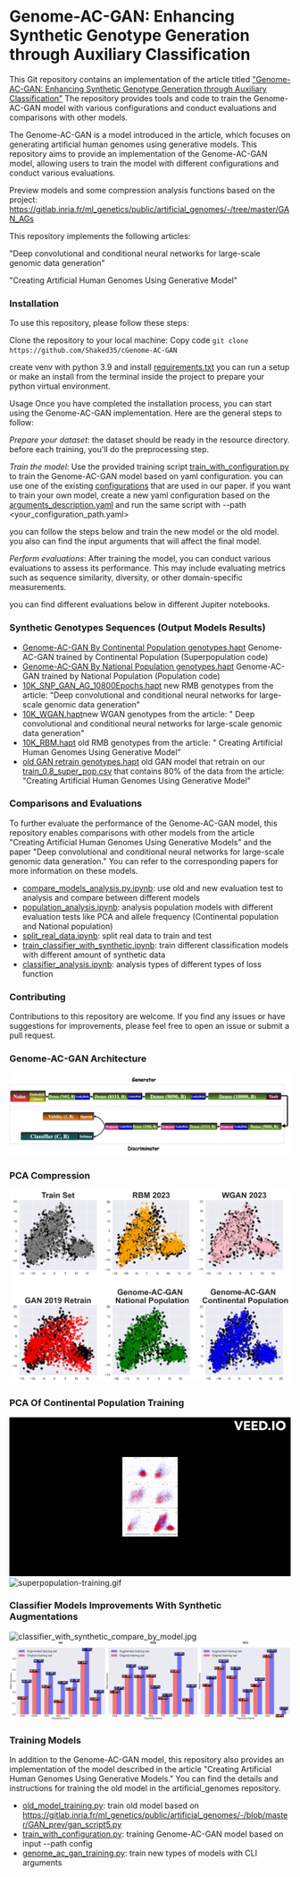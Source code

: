 # Genome-AC-GAN: Enhancing Synthetic Genotype Generation through Auxiliary Classification

This Git repository contains an implementation of the article titled ["Genome-AC-GAN: Enhancing Synthetic Genotype Generation through Auxiliary Classification"](https://www.biorxiv.org/content/10.1101/2024.02.14.580420v1.full.pdf+html) The repository provides tools and code to train the Genome-AC-GAN model with various configurations and conduct
evaluations and comparisons with other models.

The Genome-AC-GAN is a model introduced in the article, which focuses on generating artificial human genomes using
generative models. This repository aims to provide an implementation of the Genome-AC-GAN model, allowing users to train
the model with different configurations and conduct various evaluations.

Preview models and some compression analysis functions based on the project:
https://gitlab.inria.fr/ml_genetics/public/artificial_genomes/-/tree/master/GAN_AGs

This repository implements the following articles:

"Deep convolutional and conditional neural networks for large-scale genomic data generation"

"Creating Artificial Human Genomes Using Generative Model"

### Installation

To use this repository, please follow these steps:

Clone the repository to your local machine:
Copy code
`git clone https://github.com/Shaked35/cGenome-AC-GAN`

create venv with python 3.9 and install [requirements.txt](requirements.txt)
you can run a setup or make an install from the terminal inside the project to prepare your python virtual environment.

Usage
Once you have completed the installation process, you can start using the Genome-AC-GAN implementation. Here are the
general steps to follow:

*Prepare your dataset*: the dataset should be ready in the resource directory.
before each training, you'll do the preprocessing step.

*Train the model*: Use the provided training script [train_with_configuration.py](train_with_configuration.py) to train
the Genome-AC-GAN model based on yaml configuration. you can use one of the existing
[configurations](configurations) that are used in our paper.
if you want to train your own model, create a new yaml configuration based on the [arguments_description.yaml](configurations%2Farguments_description.yaml) and run the same script with --path <your_configuration_path.yaml>

you can follow the steps below and train the new model or the old model. you also can find the input arguments that will affect the final model.

*Perform evaluations*: After training the model, you can conduct various evaluations to assess its performance. This may
include evaluating metrics such as sequence similarity, diversity, or other domain-specific measurements.

you can find different evaluations below in different Jupiter notebooks.

### Synthetic Genotypes Sequences (Output Models Results)

- [Genome-AC-GAN By Continental Population genotypes.hapt](resource%2FGenome-AC-GAN%20By%20Continental%20Population%20genotypes.hapt)
  Genome-AC-GAN trained by Continental Population (Superpopulation code)
- [Genome-AC-GAN By National Population genotypes.hapt](resource%2FGenome-AC-GAN%20By%20National%20Population%20genotypes.hapt)
  Genome-AC-GAN trained by National Population (Population code)
- [10K_SNP_GAN_AG_10800Epochs.hapt](fake_genotypes_sequences%2Fpreview_sequences%2F10K_SNP_GAN_AG_10800Epochs.hapt) new
  RMB genotypes from the article: "Deep convolutional and conditional neural networks for large-scale genomic data
  generation"
- [10K_WGAN.hapt](fake_genotypes_sequences%2Fpreview_sequences%2F10K_WGAN.hapt)new WGAN genotypes from the article: "
  Deep convolutional and conditional neural networks for large-scale genomic data generation"
- [10K_RBM.hapt](fake_genotypes_sequences%2Fpreview_sequences%2F10K_RBM.hapt) old RMB genotypes from the article: "
  Creating Artificial Human Genomes Using Generative Model"
- [old GAN retrain genotypes.hapt](fake_genotypes_sequences%2Fpreview_sequences%2Fold%20GAN%20retrain%20genotypes.hapt)
  old GAN model that retrain on our [train_0.8_super_pop.csv](resource%2Ftrain_0.8_super_pop.csv) that contains 80% of
  the data from the article: "Creating Artificial Human Genomes Using Generative Model"

### Comparisons and Evaluations

To further evaluate the performance of the Genome-AC-GAN model, this repository enables comparisons with other models
from the article "Creating Artificial Human Genomes Using Generative Models" and the paper "Deep convolutional and
conditional neural networks for large-scale genomic data generation." You can refer to the corresponding papers for more
information on these models.

- [compare_models_analysis.py.ipynb](analysis%2Fcompare_models_analysis.py.ipynb): use old and new evaluation test to
  analysis and compare between different models
- [population_analysis.ipynb](analysis%2Fpopulation_analysis.ipynb): analysis population models with different
  evaluation tests like PCA and allele frequency (Continental population and National population)
- [split_real_data.ipynb](analysis%2Fsplit_real_data.ipynb): split real data to train and test
- [train_classifier_with_synthetic.ipynb](analysis%2Ftrain_classifier_with_synthetic.ipynb): train different
  classification models with different amount of synthetic data
- [classifier_analysis.ipynb](analysis%2Fclassifier_analysis.ipynb): analysis types of different types of loss function

### Contributing

Contributions to this repository are welcome. If you find any issues or have suggestions for improvements, please feel
free to open an issue or submit a pull request.

### Genome-AC-GAN Architecture

![GENOMEACGAN.png](assets/GENOME-AC-GAN.png)

### PCA Compression

![pca2_on_test_real.jpg](assets%2Fpca2_on_test_real.jpg)

### PCA Of Continental Population Training

![superpopulation training.gif](assets%2Fsuperpopulation%20training.gif)![superpopulation-training.gif](assets%2Fsuperpopulation-training.gif)

### Classifier Models Improvements With Synthetic Augmentations

![classifier_with_synthetic_compare_by_model.jpg](assets%2Fclassifier_with_synthetic_compare_by_model.jpg)
![classifier_with_synthetic_by_pop.jpg](assets%2Fclassifier_with_synthetic_by_pop.jpg)

### Training Models

In addition to the Genome-AC-GAN model, this repository also provides an implementation of the model described in the
article "Creating Artificial Human Genomes Using Generative Models." You can find the details and instructions for
training the old model in the artificial_genomes repository.

- [old_model_training.py](old_model_training.py): train old model based
  on https://gitlab.inria.fr/ml_genetics/public/artificial_genomes/-/blob/master/GAN_prev/gan_script5.py
- [train_with_configuration.py](train_with_configuration.py): training Genome-AC-GAN model based on input --path config
- [genome_ac_gan_training.py](genome_ac_gan_training.py): train new types of models with CLI arguments
